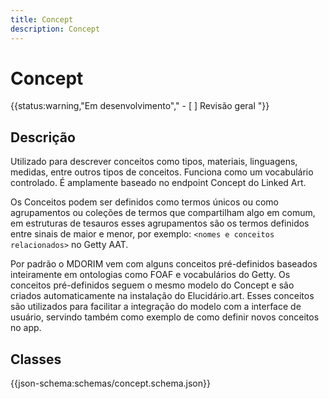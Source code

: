 ```yaml
---
title: Concept
description: Concept
---
```


# Concept

{{status:warning,"Em desenvolvimento","
    - [ ] Revisão geral
"}}

## Descrição

Utilizado para descrever conceitos como tipos, materiais, linguagens, medidas, entre outros tipos de conceitos. Funciona como um vocabulário controlado. É amplamente baseado no endpoint Concept do Linked Art.

Os Conceitos podem ser definidos como termos únicos ou como agrupamentos ou coleções de termos que compartilham algo em comum, em estruturas de tesauros esses agrupamentos são os termos definidos entre sinais de maior e menor, por exemplo: `<nomes e conceitos relacionados>` no Getty AAT.

Por padrão o MDORIM vem com alguns conceitos pré-definidos baseados inteiramente em ontologias como FOAF e vocabulários do Getty. Os conceitos pré-definidos seguem o mesmo modelo do Concept e são criados automaticamente na instalação do Elucidário.art. Esses conceitos são utilizados para facilitar a integração do modelo com a interface de usuário, servindo também como exemplo de como definir novos conceitos no app.

## Classes

{{json-schema:schemas/concept.schema.json}}
